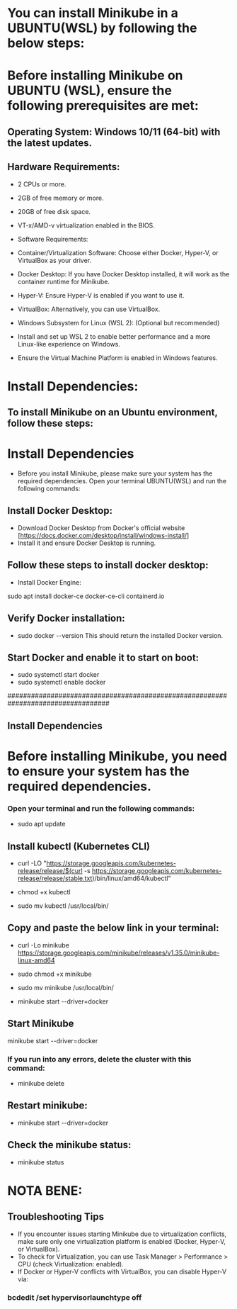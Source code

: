 # You can install Minikube in a UBUNTU(WSL) by following the below steps:
# Before installing Minikube on UBUNTU (WSL), ensure the following prerequisites are met:

## Operating System: Windows 10/11 (64-bit) with the latest updates.
## Hardware Requirements:

* 2 CPUs or more.
* 2GB of free memory or more.
* 20GB of free disk space.
* VT-x/AMD-v virtualization enabled in the BIOS.
* Software Requirements:

* Container/Virtualization Software: Choose either Docker, Hyper-V, or VirtualBox as your driver.

* Docker Desktop: If you have Docker Desktop installed, it will work as the container runtime for Minikube.

* Hyper-V: Ensure Hyper-V is enabled if you want to use it.

* VirtualBox: Alternatively, you can use VirtualBox.

* Windows Subsystem for Linux (WSL 2): (Optional but recommended)

* Install and set up WSL 2 to enable better performance and a more Linux-like experience on Windows.

* Ensure the Virtual Machine Platform is enabled in Windows features.

# Install Dependencies:

## To install Minikube on an Ubuntu environment, follow these steps:
# Install Dependencies
* Before you install Minikube, please make sure your system has the required dependencies.
  Open your terminal UBUNTU(WSL) and run the following commands:
  
## Install Docker Desktop:
* Download Docker Desktop from Docker's official website [https://docs.docker.com/desktop/install/windows-install/]
* Install it and ensure Docker Desktop is running.

## Follow these steps to install docker desktop:
*  Install Docker Engine:

sudo apt install docker-ce docker-ce-cli containerd.io
## Verify Docker installation:
* sudo docker --version
This should return the installed Docker version.

## Start Docker and enable it to start on boot:
* sudo systemctl start docker
* sudo systemctl enable docker

##################################################################################

## Install Dependencies
# Before installing Minikube, you need to ensure your system has the required dependencies. 
### Open your terminal and run the following commands:
* sudo apt update

## Install kubectl (Kubernetes CLI)
* curl -LO "https://storage.googleapis.com/kubernetes-release/release/$(curl -s https://storage.googleapis.com/kubernetes-release/release/stable.txt)/bin/linux/amd64/kubectl"
 
* chmod +x kubectl

* sudo mv kubectl /usr/local/bin/

## Copy and paste the below link in your terminal:
 * curl -Lo minikube https://storage.googleapis.com/minikube/releases/v1.35.0/minikube-linux-amd64
  
 * sudo chmod +x minikube
  
 * sudo mv minikube /usr/local/bin/
  
 * minikube start --driver=docker

## Start Minikube
minikube start --driver=docker

### If you run into any errors, delete the cluster with this command:
* minikube delete

## Restart minikube:
* minikube start --driver=docker

## Check the minikube status:
* minikube status


# NOTA BENE:

## Troubleshooting Tips
* If you encounter issues starting Minikube due to virtualization conflicts, make sure only one virtualization platform is enabled (Docker, Hyper-V, or VirtualBox).
* To check for Virtualization, you can use Task Manager > Performance > CPU (check Virtualization: enabled).
* If Docker or Hyper-V conflicts with VirtualBox, you can disable Hyper-V via:

### bcdedit /set hypervisorlaunchtype off









